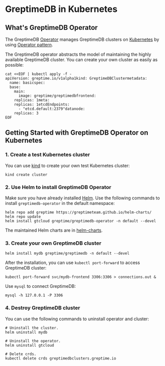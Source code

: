 # GreptimeDB in Kubernetes

## What's GreptimeDB Operator

The GreptimeDB [Operator][1] manages GreptimeDB clusters on [Kubernetes][2] by using [Operator
pattern][3].

The GreptimeDB operator abstracts the model of maintaining the highly available GreptimeDB cluster. You
can create your own cluster as easily as possible:

```shell
cat <<EOF | kubectl apply -f -
apiVersion: greptime.io/v1alpha1kind: GreptimeDBClustermetadata:
  name: basicspec:
  base:
    main:
      image: greptime/greptimedbfrontend:
    replicas: 1meta:
    replicas: 1etcdEndpoints:
      - "etcd.default:2379"datanode:
    replicas: 3
EOF
```

## Getting Started with GreptimeDB Operator on Kubernetes

### 1\. Create a test Kubernetes cluster

You can use [kind][4] to create your own test  Kubernetes cluster:

``` shell
kind create cluster
```

### 2\. Use Helm to install GreptimeDB Operator

Make sure you have already installed [Helm][5].  Use the following commands to install
`greptimedb-operator` in the default namespace:

```shell
helm repo add greptime https://greptimeteam.github.io/helm-charts/
helm repo update
helm install gtcloud greptime/greptimedb-operator -n default --devel
```

The maintained Helm charts are in [helm-charts][6].

### 3\. Create your own GreptimeDB cluster

```shell
helm install mydb greptime/greptimedb -n default --devel
```

After the installation, you can use `kubectl port-forward` to access GreptimeDB cluster:

```shell
kubectl port-forward svc/mydb-frontend 3306:3306 > connections.out &
```

Use `mysql` to connect GreptimeDB:

```shell
mysql -h 127.0.0.1 -P 3306
```

### 4\. Destroy GreptimeDB cluster

You can use the following commands to uninstall operator and cluster:

```shell
# Uninstall the cluster.
helm uninstall mydb

# Uninstall the operator.
helm uninstall gtcloud

# Delete crds.
kubectl delete crds greptimedbclusters.greptime.io
```

[1]: <https://github.com/GreptimeTeam/greptimedb-operator>
[2]: <https://kubernetes.io/>
[3]: <https://kubernetes.io/docs/concepts/extend-kubernetes/operator/>
[4]: <https://kind.sigs.k8s.io/docs/user/quick-start/>
[5]: <https://helm.sh/docs/intro/install/>
[6]: <https://github.com/GreptimeTeam/helm-charts>
